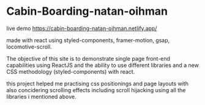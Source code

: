 # Cabin-Boarding-natan-oihman
live demo https://cabin-boarding-natan-oihman.netlify.app/

made with react using styled-components, framer-motion, gsap, locomotive-scroll.
 
The objective of this site is to demonstrate single page front-end capabilities using ReactJS and the ability to use different libraries and a new CSS methodology (styled-components) with react.

this project helped me practising css positionings and page layouts with also concidering scrolling effects including scroll hijacking using all the libraries i mentioned above.

